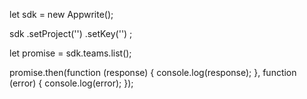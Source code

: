 let sdk = new Appwrite();

sdk
    .setProject('')
    .setKey('')
;

let promise = sdk.teams.list();

promise.then(function (response) {
    console.log(response);
}, function (error) {
    console.log(error);
});